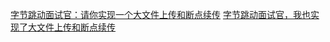 [字节跳动面试官：请你实现一个大文件上传和断点续传](https://juejin.cn/post/6844904046436843527)
[字节跳动面试官，我也实现了大文件上传和断点续传](https://juejin.cn/post/6844904055819468808)
